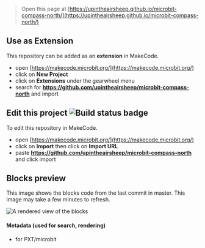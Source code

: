 
> Open this page at [https://upintheairsheep.github.io/microbit-compass-north/](https://upintheairsheep.github.io/microbit-compass-north/)

## Use as Extension

This repository can be added as an **extension** in MakeCode.

* open [https://makecode.microbit.org/](https://makecode.microbit.org/)
* click on **New Project**
* click on **Extensions** under the gearwheel menu
* search for **https://github.com/upintheairsheep/microbit-compass-north** and import

## Edit this project ![Build status badge](https://github.com/upintheairsheep/microbit-compass-north/workflows/MakeCode/badge.svg)

To edit this repository in MakeCode.

* open [https://makecode.microbit.org/](https://makecode.microbit.org/)
* click on **Import** then click on **Import URL**
* paste **https://github.com/upintheairsheep/microbit-compass-north** and click import

## Blocks preview

This image shows the blocks code from the last commit in master.
This image may take a few minutes to refresh.

![A rendered view of the blocks](https://github.com/upintheairsheep/microbit-compass-north/raw/master/.github/makecode/blocks.png)

#### Metadata (used for search, rendering)

* for PXT/microbit
<script src="https://makecode.com/gh-pages-embed.js"></script><script>makeCodeRender("{{ site.makecode.home_url }}", "{{ site.github.owner_name }}/{{ site.github.repository_name }}");</script>
